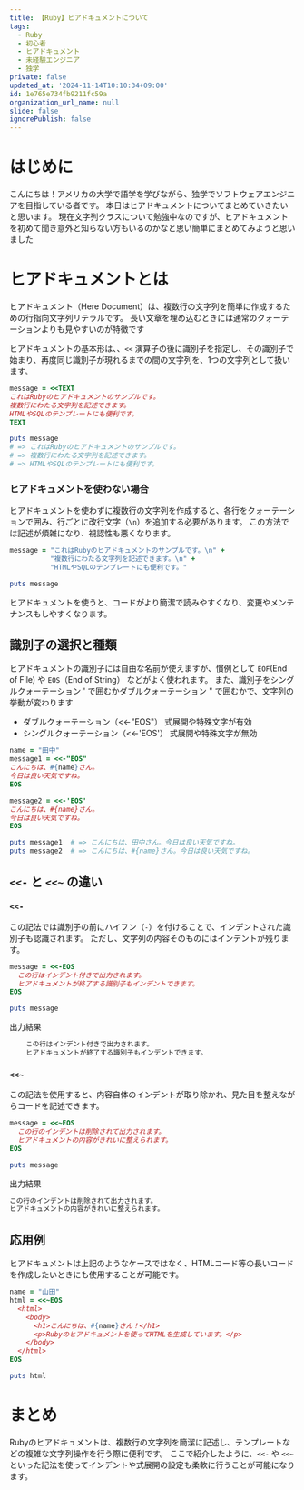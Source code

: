 ```yaml
---
title: 【Ruby】ヒアドキュメントについて
tags:
  - Ruby
  - 初心者
  - ヒアドキュメント
  - 未経験エンジニア
  - 独学
private: false
updated_at: '2024-11-14T10:10:34+09:00'
id: 1e765e734fb9211fc59a
organization_url_name: null
slide: false
ignorePublish: false
---
```

# はじめに
こんにちは！アメリカの大学で語学を学びながら、独学でソフトウェアエンジニアを目指している者です。
本日はヒアドキュメントについてまとめていきたいと思います。
現在文字列クラスについて勉強中なのですが、ヒアドキュメントを初めて聞き意外と知らない方もいるのかなと思い簡単にまとめてみようと思いました

# ヒアドキュメントとは

ヒアドキュメント（Here Document）は、複数行の文字列を簡単に作成するための行指向文字列リテラルです。
長い文章を埋め込むときには通常のクォーテーションよりも見やすいのが特徴です

ヒアドキュメントの基本形は、、`<<` 演算子の後に識別子を指定し、その識別子で始まり、再度同じ識別子が現れるまでの間の文字列を、1つの文字列として扱います。
```ruby
message = <<TEXT
これはRubyのヒアドキュメントのサンプルです。
複数行にわたる文字列を記述できます。
HTMLやSQLのテンプレートにも便利です。
TEXT

puts message
# => これはRubyのヒアドキュメントのサンプルです。
# => 複数行にわたる文字列を記述できます。
# => HTMLやSQLのテンプレートにも便利です。
```

### ヒアドキュメントを使わない場合
ヒアドキュメントを使わずに複数行の文字列を作成すると、各行をクォーテーションで囲み、行ごとに改行文字（`\n`）を追加する必要があります。
この方法では記述が煩雑になり、視認性も悪くなります。
```ruby
message = "これはRubyのヒアドキュメントのサンプルです。\n" +
          "複数行にわたる文字列を記述できます。\n" +
          "HTMLやSQLのテンプレートにも便利です。"

puts message
```
ヒアドキュメントを使うと、コードがより簡潔で読みやすくなり、変更やメンテナンスもしやすくなります。

## 識別子の選択と種類
ヒアドキュメントの識別子には自由な名前が使えますが、慣例として `EOF`(End of File) や `EOS`（End of String） などがよく使われます。
また、識別子をシングルクォーテーション ' で囲むかダブルクォーテーション " で囲むかで、文字列の挙動が変わります

* ダブルクォーテーション（<<-"EOS"）
式展開や特殊文字が有効
* シングルクォーテーション（<<-'EOS'）
式展開や特殊文字が無効

```ruby
name = "田中"
message1 = <<-"EOS"
こんにちは、#{name}さん。
今日は良い天気ですね。
EOS

message2 = <<-'EOS'
こんにちは、#{name}さん。
今日は良い天気ですね。
EOS

puts message1  # => こんにちは、田中さん。今日は良い天気ですね。
puts message2  # => こんにちは、#{name}さん。今日は良い天気ですね。
```

## `<<-` と `<<~` の違い

### `<<-`
この記法では識別子の前にハイフン（`-`）を付けることで、インデントされた識別子も認識されます。
ただし、文字列の内容そのものにはインデントが残ります。
```ruby
message = <<-EOS
  この行はインデント付きで出力されます。
  ヒアドキュメントが終了する識別子もインデントできます。
EOS

puts message
```
出力結果
```ruby
    この行はインデント付きで出力されます。
    ヒアドキュメントが終了する識別子もインデントできます。
```

### `<<~`
この記法を使用すると、内容自体のインデントが取り除かれ、見た目を整えながらコードを記述できます。
```ruby
message = <<~EOS
  この行のインデントは削除されて出力されます。
  ヒアドキュメントの内容がきれいに整えられます。
EOS

puts message
```
出力結果
```ruby
この行のインデントは削除されて出力されます。
ヒアドキュメントの内容がきれいに整えられます。
```

## 応用例
ヒアドキュメントは上記のようなケースではなく、HTMLコード等の長いコードを作成したいときにも使用することが可能です。
```ruby
name = "山田"
html = <<~EOS
  <html>
    <body>
      <h1>こんにちは、#{name}さん！</h1>
      <p>Rubyのヒアドキュメントを使ってHTMLを生成しています。</p>
    </body>
  </html>
EOS

puts html
```

# まとめ
Rubyのヒアドキュメントは、複数行の文字列を簡潔に記述し、テンプレートなどの複雑な文字列操作を行う際に便利です。
ここで紹介したように、`<<-` や `<<~` といった記法を使ってインデントや式展開の設定も柔軟に行うことが可能になります。

